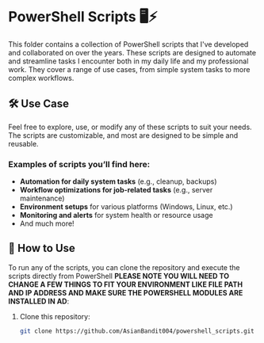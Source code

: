 # PowerShell Scripts 🖥️⚡

This folder contains a collection of PowerShell scripts that I've developed and collaborated on over the years. These scripts are designed to automate and streamline tasks I encounter both in my daily life and my professional work. They cover a range of use cases, from simple system tasks to more complex workflows.

## 🛠️ Use Case

Feel free to explore, use, or modify any of these scripts to suit your needs. The scripts are customizable, and most are designed to be simple and reusable.

### Examples of scripts you’ll find here:
- **Automation for daily system tasks** (e.g., cleanup, backups)
- **Workflow optimizations for job-related tasks** (e.g., server maintenance)
- **Environment setups** for various platforms (Windows, Linux, etc.)
- **Monitoring and alerts** for system health or resource usage
- And much more!

## 📝 How to Use

To run any of the scripts, you can clone the repository and execute the scripts directly from PowerShell
**PLEASE NOTE YOU WILL NEED TO CHANGE A FEW THINGS TO FIT YOUR ENVIRONMENT LIKE FILE PATH AND IP ADDRESS
AND MAKE SURE THE POWERSHELL MODULES ARE INSTALLED IN AD**:

1. Clone this repository:
    ```bash
    git clone https://github.com/AsianBandit004/powershell_scripts.git
    ```
